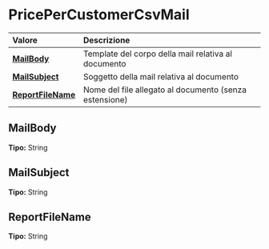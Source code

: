 # PricePerCustomerCsvMail

| Valore | Descrizione |
| :--- | :--- |
| [**MailBody**](pricepercustomercsvmail.md#mailbody) | Template del corpo della mail relativa al documento |
| [**MailSubject**](pricepercustomercsvmail.md#mailsubject) | Soggetto della mail relativa al documento |
| [**ReportFileName**](pricepercustomercsvmail.md#reportfilename) | Nome del file allegato al documento \(senza estensione\) |

## MailBody

**Tipo:** String

## MailSubject

**Tipo:** String

## ReportFileName

**Tipo:** String
